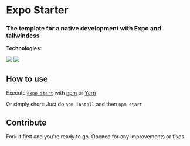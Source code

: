 # Expo Starter

### The template for a native development with Expo and tailwindcss

**Technologies:**

[![](https://img.shields.io/badge/EXPO%20-%238f4fff.svg?&style=flat&logo=expo&logoColor=white)](https://expo.dev)
[![](https://img.shields.io/badge/TAILWIND%20-%2338B2AC.svg?&style=flat&logo=tailwindcss&logoColor=white)](https://tailwindcss.com)

## How to use

Execute [`expo start`]() with [npm](https://docs.npmjs.com/cli/init) or [Yarn](https://yarnpkg.com/lang/en/docs/cli/create/)

Or simply short:
Just do
`npm install`
and then
`npm start`

## Contribute

Fork it first and you're ready to go.
Opened for any improvements or fixes

